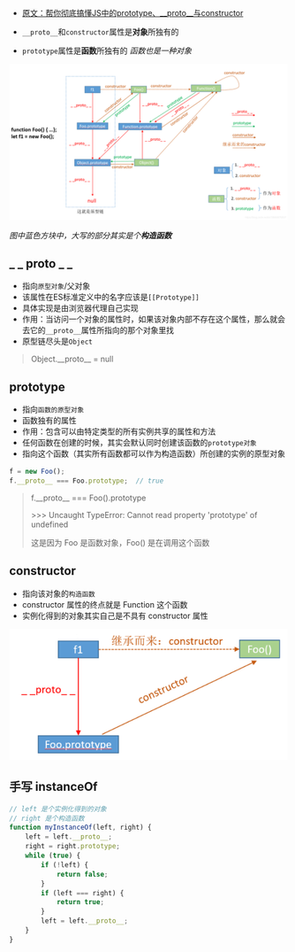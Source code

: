 - [原文：帮你彻底搞懂JS中的prototype、\_\_proto__与constructor](https://blog.csdn.net/cc18868876837/article/details/81211729)

- `__proto__`和`constructor`属性是**对象**所独有的
- `prototype`属性是**函数**所独有的 *函数也是一种对象*

![](../_images/image-20190311194017886.png)

*图中蓝色方块中，大写的部分其实是个**构造函数***

## _ _ proto _ _

- 指向`原型对象`/父对象
- 该属性在ES标准定义中的名字应该是`[[Prototype]]`
- 具体实现是由浏览器代理自己实现
- 作用：当访问一个对象的属性时，如果该对象内部不存在这个属性，那么就会去它的`__proto__`属性所指向的那个对象里找
- 原型链尽头是`Object`

> Object.\_\_proto\_\_ = null

## prototype

- 指向`函数的原型对象`
- 函数独有的属性
- 作用：包含可以由特定类型的所有实例共享的属性和方法
- 任何函数在创建的时候，其实会默认同时创建该函数的`prototype对象`
- 指向这个函数（其实所有函数都可以作为构造函数）所创建的实例的原型对象

```javascript
f = new Foo();
f.__proto__ === Foo.prototype;	// true
```

> f.\_\_proto__ === Foo().prototype
>
> \>\>> Uncaught TypeError: Cannot read property 'prototype' of undefined
>
> 这是因为 Foo 是函数对象，Foo() 是在调用这个函数

## constructor

- 指向该对象的`构造函数`
- constructor 属性的终点就是 Function 这个函数
- 实例化得到的对象其实自己是不具有 constructor 属性

![](../_images/image-20200717195336828.png)

## 手写 instanceOf

```javascript
// left 是个实例化得到的对象
// right 是个构造函数
function myInstanceOf(left, right) {
    left = left.__proto__;
    right = right.prototype;
    while (true) {
        if (!left) {
            return false;
        }
        if (left === right) {
            return true;
        }
        left = left.__proto__;
    }
}
```

